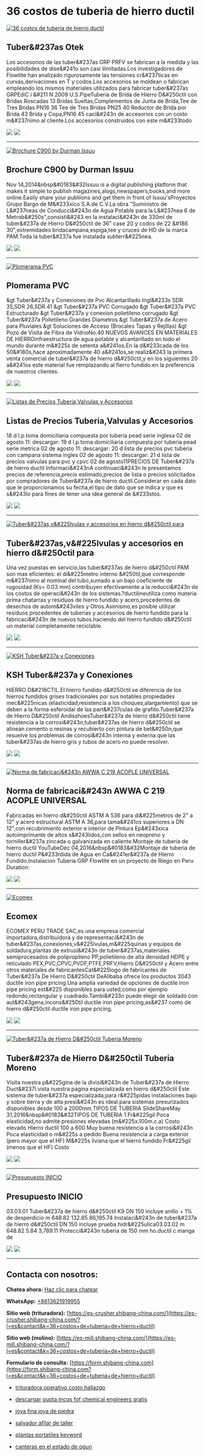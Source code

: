 # 36 costos de tuberia de hierro ductil

<a href="https://swt.shibang-china.com/?l=es&img&k=36+costos+de+tuberia+de+hierro+ductil" target="_blank">![36 costos de tuberia de hierro ductil](http://static.shibang-china.com/all-800x300/526.jpg)</a>

## Tuber&#237as Otek
Los accesorios de las tuber&#237as GRP PRFV se fabrican a la medida y las posibilidades de dise&#241o son casi ilimitadas.Los investigadores de Flowtite han analizado rigurosamente las tensiones cr&#237ticas en curvas,derivaciones en T y codos.Los accesorios se moldean o fabrican empleando los mismos materiales utilizados para fabricar tuber&#237as GRPEdiC i &#211 N 2009 U.S.PipeTuberia de Brida de Hierro D&#250ctil con Bridas Roscadas 13 Bridas Sueltas,Complementos de Junta de Brida,Tee de Tres Bridas PN16 36 Tee de Tres Bridas PN25 40 Reductor de Brida por Brida 43 Brida y Copa,PN16 45 caci&#243n de accesorios con un costo m&#237nimo al cliente.Los accesorios construidos con este m&#233todo


<a href="https://whatsapp.shibangsoft.com/WhatsApp.php" target="_blank" title="WhatsApp">![](http://static.shibang-china.com/icon/whatsapp.png)</a> <a href="https://swt.shibang-china.com/?l=es&icon&k=36+costos+de+tuberia+de+hierro+ductil" target="_blank">![](http://static.shibang-china.com/icon/chat-es.png)</a>

---

<a href="https://swt.shibang-china.com/?l=es&img&k=36+costos+de+tuberia+de+hierro+ductil" target="_blank">![Brochure C900 by Durman Issuu](http://static.shibang-china.com/all-800x300/1441.jpg)</a>

## Brochure C900 by Durman Issuu
Nov 14,2014&nbsp&#0183&#32Issuu is a digital publishing platform that makes it simple to publish magazines,alogs,newspapers,books,and more online.Easily share your publiions and get them in front of Issuu'sProyectos Grupo Bargo de M&#233xico S.A.de C.V.La obra "Suministro de L&#237neas de Conducci&#243n de Agua Potable para la L&#237nea 6 de Metrob&#250s",consisti&#243 en la instalaci&#243n de 330ml de tuber&#237a de Hierro D&#250ctil de 36" case 20 y codos de 22 &#186 30",extremidades bridacampana,espiga,tee y cruces de HD de la marca PAM.Toda la tuber&#237a fue instalada subterr&#225nea.


<a href="https://whatsapp.shibangsoft.com/WhatsApp.php" target="_blank" title="WhatsApp">![](http://static.shibang-china.com/icon/whatsapp.png)</a> <a href="https://swt.shibang-china.com/?l=es&icon&k=36+costos+de+tuberia+de+hierro+ductil" target="_blank">![](http://static.shibang-china.com/icon/chat-es.png)</a>

---

<a href="https://swt.shibang-china.com/?l=es&img&k=36+costos+de+tuberia+de+hierro+ductil" target="_blank">![Plomerama PVC](http://static.shibang-china.com/all-800x300/1243.jpg)</a>

## Plomerama PVC
&gt Tuber&#237a y Conexiones de Pvc Alcantarillado Ingl&#233s SDR 35,SDR 26,SDR 41 &gt Tuber&#237a PVC Corrugado &gt Tuber&#237a PVC Estructurado &gt Tuber&#237a y conexion polietileno corrugado &gt Tuber&#237a Polietileno Grandes Diametros &gt Tuber&#237a de Acero para Pluviales &gt Soluciones de Acceso (Brocales Tapas y Rejillas) &gt Pozo de Visita de Fibra de VidrioNo.40 NUEVOS AVANCES EN MATERIALES DE HIERROinfraestructura de agua potable y alcantarillado en todo el mundo durante m&#225s de setenta a&#241os.En la d&#233cada de los 50&#180s,hace aproximadamente 40 a&#241os,se realiz&#243 la primera venta comercial de tuber&#237a de hierro d&#250ctil,y en los siguientes 20 a&#241os este material fue remplazando al fierro fundido en la preferencia de nuestros clientes.


<a href="https://whatsapp.shibangsoft.com/WhatsApp.php" target="_blank" title="WhatsApp">![](http://static.shibang-china.com/icon/whatsapp.png)</a> <a href="https://swt.shibang-china.com/?l=es&icon&k=36+costos+de+tuberia+de+hierro+ductil" target="_blank">![](http://static.shibang-china.com/icon/chat-es.png)</a>

---

<a href="https://swt.shibang-china.com/?l=es&img&k=36+costos+de+tuberia+de+hierro+ductil" target="_blank">![Listas de Precios Tuberia,Valvulas y Accesorios](http://static.shibang-china.com/all-800x300/1128.jpg)</a>

## Listas de Precios Tuberia,Valvulas y Accesorios
18 d l.p.toma domiciliaria compuesta por tuberia pead serie inglesa 02 de agosto 11: descargar: 19 d l.p.toma domiciliaria compuesta por tuberia pead serie metrica 02 de agosto 11: descargar: 20 d lista de precios pvc tuberia con campana sistema ingles 02 de agosto 11: descargar: 21 d lista de precios valvulas para pvc y cpvc 02 de agosto11PRECIOS DE Tuber&#237a de hierro ductil Informaci&#243nA continuaci&#243n le presentamos precios de referencia,precio estimado,precios de lista o precios solicitados por compradores de Tuber&#237a de hierro ductil.Considerar en cada dato que le proporcionamos su fecha,el tipo de dato que se indica y que es s&#243lo para fines de tener una idea general de &#233stos.


<a href="https://whatsapp.shibangsoft.com/WhatsApp.php" target="_blank" title="WhatsApp">![](http://static.shibang-china.com/icon/whatsapp.png)</a> <a href="https://swt.shibang-china.com/?l=es&icon&k=36+costos+de+tuberia+de+hierro+ductil" target="_blank">![](http://static.shibang-china.com/icon/chat-es.png)</a>

---

<a href="https://swt.shibang-china.com/?l=es&img&k=36+costos+de+tuberia+de+hierro+ductil" target="_blank">![Tuber&#237as,v&#225lvulas y accesorios en hierro d&#250ctil para](http://static.shibang-china.com/all-800x300/727.jpg)</a>

## Tuber&#237as,v&#225lvulas y accesorios en hierro d&#250ctil para
Una vez puestas en servicio,las tuber&#237as de hierro d&#250ctil PAM son mas eficientes: el di&#225metro interno &#250til,que corresponde m&#237nimo al nominal del tubo,sumado a un bajo coeficiente de rugosidad (Ks= 0.03 mm) contribuyen efectivamente a la reducci&#243n de los costos de operaci&#243n de los sistemas.?ductilineutiliza como materia prima chatarras y residuos de hierro fundido y acero,procedentes de desechos de autom&#243viles y Otros.Asimismo,es posible utilizar residuos procedentes de tuberias y accesorios de hierro fundido para la fabricaci&#243n de nuevos tubos.haciendo del hierro fundido d&#250ctil un material completamente reciclable.


<a href="https://whatsapp.shibangsoft.com/WhatsApp.php" target="_blank" title="WhatsApp">![](http://static.shibang-china.com/icon/whatsapp.png)</a> <a href="https://swt.shibang-china.com/?l=es&icon&k=36+costos+de+tuberia+de+hierro+ductil" target="_blank">![](http://static.shibang-china.com/icon/chat-es.png)</a>

---

<a href="https://swt.shibang-china.com/?l=es&img&k=36+costos+de+tuberia+de+hierro+ductil" target="_blank">![KSH Tuber&#237a y Conexiones](http://static.shibang-china.com/all-800x300/818.jpg)</a>

## KSH Tuber&#237a y Conexiones
HIERRO D&#218CTIL.El hierro fundido d&#250ctil se diferencia de los hierros fundidos grises tradicionales por sus notables propiedades mec&#225nicas (elasticidad,resistencia a los choques,alargamiento) que se deben a la forma esferoidal de las part&#237culas de grafito.Tuber&#237a de Hierro D&#250ctil AndisshoesTuber&#237a de hierro d&#250ctil tiene resistencia a la corrosi&#243n,tuber&#237as de hierro d&#250ctil se alinean cemento o resinas y recubierto con pintura de bet&#250n,que resuelve los problemas de corrosi&#243n interna y externa que las tuber&#237as de hierro gris y tubos de acero no puede resolver.


<a href="https://whatsapp.shibangsoft.com/WhatsApp.php" target="_blank" title="WhatsApp">![](http://static.shibang-china.com/icon/whatsapp.png)</a> <a href="https://swt.shibang-china.com/?l=es&icon&k=36+costos+de+tuberia+de+hierro+ductil" target="_blank">![](http://static.shibang-china.com/icon/chat-es.png)</a>

---

<a href="https://swt.shibang-china.com/?l=es&img&k=36+costos+de+tuberia+de+hierro+ductil" target="_blank">![Norma de fabricaci&#243n AWWA C 219 ACOPLE UNIVERSAL](http://static.shibang-china.com/all-800x300/1442.jpg)</a>

## Norma de fabricaci&#243n AWWA C 219 ACOPLE UNIVERSAL
Fabricadas en hierro d&#250ctil ASTM A 536 para di&#225metros de 2" a 12" y acero estructural ASTM A 36,para tama&#241os superiores a DN 12",con recubrimiento exterior e interior de Pintura Ep&#243xica autoimprimante de altos s&#243lidos,con sellos en neopreno y torniller&#237a zincada o galvanizada en caliente.Montaje de tuberia de hierro ductil YouTubeDec 04,2016&nbsp&#0183&#32Montaje de tuberia de hierro ductil P&#233rdida de Agua en Ca&#241er&#237a de Hierro Fundido.Instalacion Tuberia GRP Flowtite en un proyecto de Riego en Peru Duration:


<a href="https://whatsapp.shibangsoft.com/WhatsApp.php" target="_blank" title="WhatsApp">![](http://static.shibang-china.com/icon/whatsapp.png)</a> <a href="https://swt.shibang-china.com/?l=es&icon&k=36+costos+de+tuberia+de+hierro+ductil" target="_blank">![](http://static.shibang-china.com/icon/chat-es.png)</a>

---

<a href="https://swt.shibang-china.com/?l=es&img&k=36+costos+de+tuberia+de+hierro+ductil" target="_blank">![Ecomex](http://static.shibang-china.com/all-800x300/1265.jpg)</a>

## Ecomex
ECOMEX PERU TRADE SAC,es una empresa comercial importadora,distribuidora y de representaci&#243n de tuber&#237as,conexiones,v&#225lvulas,m&#225quinas y equipos de soldadura,plantas de extrusi&#243n de tuber&#237as,materiales semiprocesados de polipropileno PP,polietileno de alta densidad HDPE y reticulado PEX,PVC,CPVC,PVDF,PTFE,PRFV,Hierro D&#250ctil y Acero entre otros materiales de fabricantesCat&#225logo de fabricantes de Tuber&#237a De Hierro D&#250ctil DeAlibaba ofrece los productos 3043 ductile iron pipe pricing.Una amplia variedad de opciones de ductile iron pipe pricing est&#225 disponibles para usted,como por ejemplo redondo,rectangular y cuadrado.Tambi&#233n puede elegir de soldado con aut&#243gena,incons&#250til ductile iron pipe pricing,as&#237 como de hierro d&#250ctil ductile iron pipe pricing.


<a href="https://whatsapp.shibangsoft.com/WhatsApp.php" target="_blank" title="WhatsApp">![](http://static.shibang-china.com/icon/whatsapp.png)</a> <a href="https://swt.shibang-china.com/?l=es&icon&k=36+costos+de+tuberia+de+hierro+ductil" target="_blank">![](http://static.shibang-china.com/icon/chat-es.png)</a>

---

<a href="https://swt.shibang-china.com/?l=es&img&k=36+costos+de+tuberia+de+hierro+ductil" target="_blank">![Tuber&#237a de Hierro D&#250ctil Tuberia Moreno](http://static.shibang-china.com/all-800x300/102.jpg)</a>

## Tuber&#237a de Hierro D&#250ctil Tuberia Moreno
Visita nuestra p&#225gina de la divisi&#243n de Tuber&#237a de Hierro Duct&#237l.vista nuestra pagina especializada en hierro d&#250ctil Este sistema de tuber&#237a especializada,para r&#225pidas instalaciones bajo y sobre tierra y de alta presi&#243n es ideal para sistemas presurizados disponibles desde 100 a 2000mm.TIPOS DE TUBERIA SlideShareMay 31,2016&nbsp&#0183&#32TIPOS DE TUBERIA 1.Fr&#225gil Poca elasticidad,no admite presiones elevadas (m&#225x.100m.c.a) Costo elevado Hierro ductil 100 a 600 Muy buena resistencia a la corrosi&#243n Poca elasticidad o m&#225s a pedido Buena resistencia a carga exterior (pero mayor que el HF) M&#225s liviana que el hierro fundido Fr&#225gil (menos que el HF) Costo


<a href="https://whatsapp.shibangsoft.com/WhatsApp.php" target="_blank" title="WhatsApp">![](http://static.shibang-china.com/icon/whatsapp.png)</a> <a href="https://swt.shibang-china.com/?l=es&icon&k=36+costos+de+tuberia+de+hierro+ductil" target="_blank">![](http://static.shibang-china.com/icon/chat-es.png)</a>

---

<a href="https://swt.shibang-china.com/?l=es&img&k=36+costos+de+tuberia+de+hierro+ductil" target="_blank">![Presupuesto INICIO](http://static.shibang-china.com/all-800x300/300.jpg)</a>

## Presupuesto INICIO
03.03.01 Tuber&#237a de hierro d&#250ctil K9 DN 150 incluye anillo + 1% de desperdicio m 648.82 132.85 86,195.74 Instalaci&#243n de tuber&#237a de hierro d&#250ctil DN 150 incluye prueba hidr&#225ulica03.03.02 m 648.82 5.84 3,789.11 Protecci&#243n tuberia de 150 mm ho.ductil c manga de

<a href="https://whatsapp.shibangsoft.com/WhatsApp.php" target="_blank" title="WhatsApp">![](http://static.shibang-china.com/icon/whatsapp.png)</a> <a href="https://swt.shibang-china.com/?l=es&icon&k=36+costos+de+tuberia+de+hierro+ductil" target="_blank">![](http://static.shibang-china.com/icon/chat-es.png)</a>

---
## Contacta con nosotros:

**Chatea ahora:** [Haz clic para chatear](https://swt.shibang-china.com?l=es&contact&k=36+costos+de+tuberia+de+hierro+ductil)

**WhatsApp:**  [+8613621919955](https://whatsapp.shibangsoft.com/WhatsApp.php)

**Sitio web (trituradora):** [https://es-crusher.shibang-china.com/](https://es-crusher.shibang-china.com/?l=es&contact&k=36+costos+de+tuberia+de+hierro+ductil)

**Sitio web (molino):** [https://es-mill.shibang-china.com/](https://es-mill.shibang-china.com/?l=es&contact&k=36+costos+de+tuberia+de+hierro+ductil)

**Formulario de consulta:** [https://form.shibang-china.com](https://form.shibang-china.com?l=es&contact&k=36+costos+de+tuberia+de+hierro+ductil)

* [trituradora operativo costo hallazgo](../71/trituradora%20operativo%20costo%20hallazgo.md)

* [descargar gupta mcqs fof chemical engineers gratis](../79/descargar%20gupta%20mcqs%20fof%20chemical%20engineers%20gratis.md)

* [joya fina joya de piedra](../71/joya%20fina%20joya%20de%20piedra.md)

* [salvador afilar de taller](../77/salvador%20afilar%20de%20taller.md)

* [plantas portatiles keyword](../79/plantas%20portatiles%20keyword.md)

* [canteras en el estado de ogun](../70/canteras%20en%20el%20estado%20de%20ogun.md)